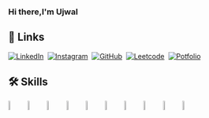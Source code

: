 ### Hi there,I'm Ujwal
<!--
**Ujwal-27K/Ujwal-27K** is a ✨ _special_ ✨ repository because its `README.md` (this file) appears on your GitHub profile.

Here are some ideas to get you started:

- 🔭 I’m currently working on ...
- 🌱 I’m currently learning ...
- 👯 I’m looking to collaborate on ...
- 🤔 I’m looking for help with ...
- 💬 Ask me about ...
- 📫 How to reach me: ...
- 😄 Pronouns: ...
- ⚡ Fun fact: ...
-->
## 🔗 Links
<a target="_blank" href="https://www.linkedin.com/feed/"><img src="https://img.shields.io/badge/LinkedIn-0077B5?style=for-the-badge&logo=linkedin&logoColor=white" alt="LinkedIn" /></a>&nbsp;
<a target="_blank" href="https://www.instagram.com/ujwal_khairnar_27/"><img src="https://img.shields.io/badge/Instagram-E4405F?style=for-the-badge&logo=instagram&logoColor=white" alt="Instagram" /></a>&nbsp;
<a target="_blank" href="https://github.com/Ujwal-27K"><img src="https://img.shields.io/badge/GitHub-100000?style=for-the-badge&logo=github&logoColor=white" alt="GitHub" /></a>&nbsp;
<a target="_blank" href="https://leetcode.com/Ujwal_Khairnar/"><img src="https://img.shields.io/badge/-LeetCode-FFA116?style=for-the-badge&logo=LeetCode&logoColor=black" alt="Leetcode" /></a>&nbsp;
<a target="_blank" href="https://github.com/Ujwal-27K/Portfolio"><img src="https://img.shields.io/badge/my_portfolio-000?style=for-the-badge&logo=ko-fi&logoColor=white" alt="Potfolio" /></a>&nbsp;

## 🛠 Skills
<img width="7%" src="https://www.svgrepo.com/show/374171/vscode.svg">
<img width="7%" src="https://www.svgrepo.com/show/512317/github-142.svg">
<img width="7%" src="https://www.svgrepo.com/show/452228/html-5.svg">
<img width="7%" src="https://www.svgrepo.com/show/452185/css-3.svg">
<img width="7%" src="https://www.svgrepo.com/show/452045/js.svg">
<img width="7%" src="https://www.svgrepo.com/show/452183/cpp.svg">
<img width="7%" src="https://www.svgrepo.com/show/354238/python.svg">
<img width="7%" src="https://www.svgrepo.com/show/331488/mongodb.svg">
<img width="7%" src="https://www.svgrepo.com/show/355190/reactjs.svg">
<img width="7%" src="https://www.svgrepo.com/show/378837/node.svg">
